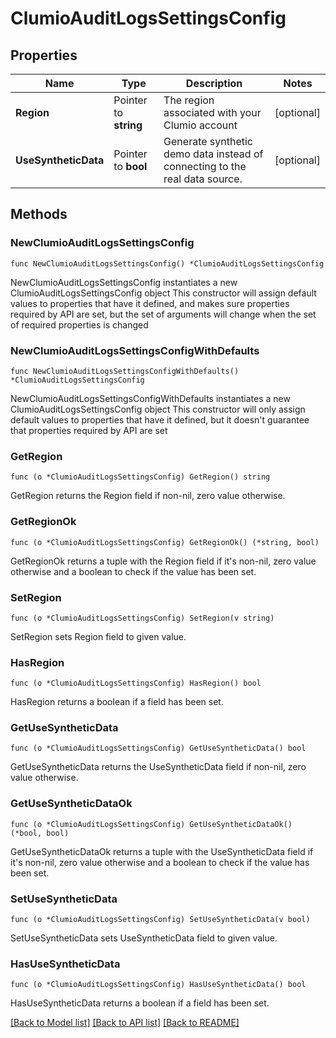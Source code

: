 # ClumioAuditLogsSettingsConfig

## Properties

Name | Type | Description | Notes
------------ | ------------- | ------------- | -------------
**Region** | Pointer to **string** | The region associated with your Clumio account | [optional] 
**UseSyntheticData** | Pointer to **bool** | Generate synthetic demo data instead of connecting to the real data source. | [optional] 

## Methods

### NewClumioAuditLogsSettingsConfig

`func NewClumioAuditLogsSettingsConfig() *ClumioAuditLogsSettingsConfig`

NewClumioAuditLogsSettingsConfig instantiates a new ClumioAuditLogsSettingsConfig object
This constructor will assign default values to properties that have it defined,
and makes sure properties required by API are set, but the set of arguments
will change when the set of required properties is changed

### NewClumioAuditLogsSettingsConfigWithDefaults

`func NewClumioAuditLogsSettingsConfigWithDefaults() *ClumioAuditLogsSettingsConfig`

NewClumioAuditLogsSettingsConfigWithDefaults instantiates a new ClumioAuditLogsSettingsConfig object
This constructor will only assign default values to properties that have it defined,
but it doesn't guarantee that properties required by API are set

### GetRegion

`func (o *ClumioAuditLogsSettingsConfig) GetRegion() string`

GetRegion returns the Region field if non-nil, zero value otherwise.

### GetRegionOk

`func (o *ClumioAuditLogsSettingsConfig) GetRegionOk() (*string, bool)`

GetRegionOk returns a tuple with the Region field if it's non-nil, zero value otherwise
and a boolean to check if the value has been set.

### SetRegion

`func (o *ClumioAuditLogsSettingsConfig) SetRegion(v string)`

SetRegion sets Region field to given value.

### HasRegion

`func (o *ClumioAuditLogsSettingsConfig) HasRegion() bool`

HasRegion returns a boolean if a field has been set.

### GetUseSyntheticData

`func (o *ClumioAuditLogsSettingsConfig) GetUseSyntheticData() bool`

GetUseSyntheticData returns the UseSyntheticData field if non-nil, zero value otherwise.

### GetUseSyntheticDataOk

`func (o *ClumioAuditLogsSettingsConfig) GetUseSyntheticDataOk() (*bool, bool)`

GetUseSyntheticDataOk returns a tuple with the UseSyntheticData field if it's non-nil, zero value otherwise
and a boolean to check if the value has been set.

### SetUseSyntheticData

`func (o *ClumioAuditLogsSettingsConfig) SetUseSyntheticData(v bool)`

SetUseSyntheticData sets UseSyntheticData field to given value.

### HasUseSyntheticData

`func (o *ClumioAuditLogsSettingsConfig) HasUseSyntheticData() bool`

HasUseSyntheticData returns a boolean if a field has been set.


[[Back to Model list]](../README.md#documentation-for-models) [[Back to API list]](../README.md#documentation-for-api-endpoints) [[Back to README]](../README.md)


